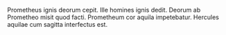 Prometheus ignis deorum cepit. 
Ille homines ignis dedit. 
Deorum ab Prometheo misit quod facti. 
Prometheum cor aquila impetebatur.
Hercules aquilae cum sagitta interfectus est.
